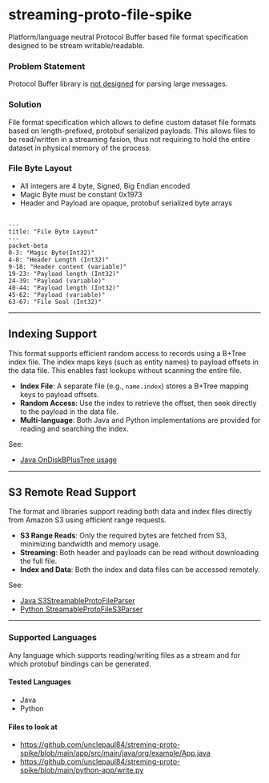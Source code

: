 # streaming-proto-file-spike
Platform/language neutral Protocol Buffer based file format specification designed to be stream writable/readable.

### Problem Statement
Protocol Buffer library is [not designed](https://protobuf.dev/programming-guides/techniques/#large-data) for parsing large messages.

### Solution
 File format specification which allows to define custom dataset file formats based on length-prefixed, protobuf serialized payloads. This allows files to be read/written in a streaming fasion, thus not requiring to hold the entire dataset in physical memory of the process.

### File Byte Layout
* All integers are 4 byte, Signed, Big Endian encoded
* Magic Byte must be constant 0x1973
* Header and Payload are opaque, protobuf serialized byte arrays

```mermaid

---
title: "File Byte Layout"
---
packet-beta
0-3: "Magic Byte(Int32)"
4-8: "Header Length (Int32)"
9-18: "Header content (variable)"
19-23: "Payload length (Int32)"
24-39: "Payload (variable)"
40-44: "Payload length (Int32)"
45-62: "Payload (variable)"
63-67: "File Seal (Int32)"
```

---

## Indexing Support

This format supports efficient random access to records using a B+Tree index file. The index maps keys (such as entity names) to payload offsets in the data file. This enables fast lookups without scanning the entire file.

- **Index File**: A separate file (e.g., `name.index`) stores a B+Tree mapping keys to payload offsets.
- **Random Access**: Use the index to retrieve the offset, then seek directly to the payload in the data file.
- **Multi-language**: Both Java and Python implementations are provided for reading and searching the index.

See:
- [Java OnDiskBPlusTree usage](app/src/main/java/org/example/App.java)

---

## S3 Remote Read Support

The format and libraries support reading both data and index files directly from Amazon S3 using efficient range requests.

- **S3 Range Reads**: Only the required bytes are fetched from S3, minimizing bandwidth and memory usage.
- **Streaming**: Both header and payloads can be read without downloading the full file.
- **Index and Data**: Both the index and data files can be accessed remotely.

See:
- [Java S3StreamableProtoFileParser](app/src/main/java/org/example/S3StreamableProtoFileParser.java)
- [Python StreamableProtoFileS3Parser](python-app/proto_streamed_file/StreamableProtoFileS3Parser.py)

---

### Supported Languages
Any language which supports reading/writing files as a stream and for which protobuf bindings can be generated.

#### Tested Languages
* Java
* Python

#### Files to look at

* https://github.com/unclepaul84/streming-proto-spike/blob/main/app/src/main/java/org/example/App.java
* https://github.com/unclepaul84/streming-proto-spike/blob/main/python-app/write.py


